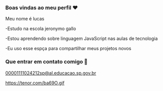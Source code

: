 ### Boas vindas ao meu perfil ❤️

Meu nome é lucas

-Estudo na escola jeronymo gallo 

-Estou aprendendo sobre linguagem JavaScript nas aulas de tecnologia 

-Eu uso esse espça para compartilhar meus projetos novos  

### Que entrar em contato comigo 📧

00001111024212sp@al.educacao.sp.gov.br

https://tenor.com/ba69O.gif
